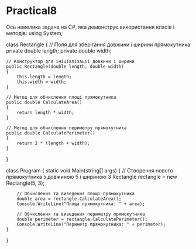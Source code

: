 # Practical8
 Ось невелика задача на C#, яка демонструє використання класів і методів:
using System;

class Rectangle
{
    // Поля для зберігання довжини і ширини прямокутника
    private double length;
    private double width;

    // Конструктор для ініціалізації довжини і ширини
    public Rectangle(double length, double width)
    {
        this.length = length;
        this.width = width;
    }

    // Метод для обчислення площі прямокутника
    public double CalculateArea()
    {
        return length * width;
    }

    // Метод для обчислення периметру прямокутника
    public double CalculatePerimeter()
    {
        return 2 * (length + width);
    }
}

class Program
{
    static void Main(string[] args)
    {
        // Створення нового прямокутника з довжиною 5 і шириною 3
        Rectangle rectangle = new Rectangle(5, 3);

        // Обчислення та виведення площі прямокутника
        double area = rectangle.CalculateArea();
        Console.WriteLine("Площа прямокутника: " + area);

        // Обчислення та виведення периметру прямокутника
        double perimeter = rectangle.CalculatePerimeter();
        Console.WriteLine("Периметр прямокутника: " + perimeter);
    }
}
